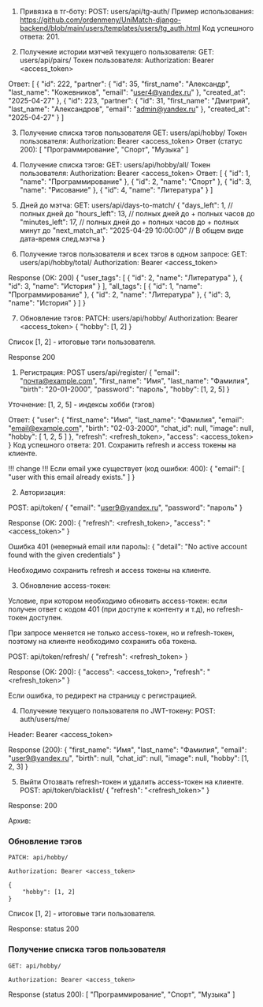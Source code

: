 1) Привязка в тг-боту:
POST: users/api/tg-auth/
Пример использования:
https://github.com/ordenmeny/UniMatch-django-backend/blob/main/users/templates/users/tg_auth.html
Код успешного ответа: 201.

2) Получение истории мэтчей текущего пользователя:
GET: users/api/pairs/
Токен пользователя:
Authorization: Bearer <access_token>

Ответ:
[
    {
        "id": 222,
        "partner": {
            "id": 35,
            "first_name": "Александр",
            "last_name": "Кожевников",
            "email": "user4@yandex.ru"
        },
        "created_at": "2025-04-27"
    },
    {
        "id": 223,
        "partner": {
            "id": 31,
            "first_name": "Дмитрий",
            "last_name": "Александров",
            "email": "admin@yandex.ru"
        },
        "created_at": "2025-04-27"
    }
]

3) Получение списка тэгов пользователя
GET: users/api/hobby/
Токен пользователя:
Authorization: Bearer <access_token>
Ответ (статус 200):
[
    "Программирование",
    "Спорт",
    "Музыка"
]

4) Получение списка тэгов:
GET: users/api/hobby/all/
Токен пользователя:
Authorization: Bearer <access_token>
Ответ:
[
    {
        "id": 1,
        "name": "Программирование"
    },
    {
        "id": 2,
        "name": "Спорт"
    },
    {
        "id": 3,
        "name": "Рисование"
    },
    {
        "id": 4,
        "name": "Литература"
    }
]


5) Дней до мэтча:
GET: users/api/days-to-match/
{
    "days_left": 1, // полных дней до
    "hours_left": 13, // полных дней до + полных часов до
    "minutes_left": 17, // полных дней до + полных часов до + полных минут до
    "next_match_at": "2025-04-29 10:00:00" // В общем виде дата-время след.мэтча
}

6) Получение тэгов пользователя и всех тэгов в одном запросе:
GET: users/api/hobby/total/
Authorization: Bearer <access_token>

Response (OK: 200)
{
    "user_tags": [
        {
            "id": 2,
            "name": "Литература"
        },
        {
            "id": 3,
            "name": "История"
        }
    ],
    "all_tags": [
        {
            "id": 1,
            "name": "Программирование"
        },
        {
            "id": 2,
            "name": "Литература"
        },
        {
            "id": 3,
            "name": "История"
        }
    ]
}

7) Обновление тэгов:
PATCH: users/api/hobby/
Authorization: Bearer <access_token> 
{
    "hobby": [1, 2]
}

Список [1, 2] - итоговые тэги пользователя.

Response 200


1) Регистрация:
POST users/api/register/
{
  "email": "почта@example.com",
  "first_name": "Имя",
  "last_name": "Фамилия",
  "birth": "20-01-2000",
  "password": "пароль",
  "hobby": [1, 2, 5]
}

Уточнение: [1, 2, 5] - индексы хобби (тэгов)

Ответ: 
{
    "user": {
        "first_name": "Имя",
        "last_name": "Фамилия",
        "email": "email@example.com",
        "birth": "02-03-2000",
        "chat_id": null,
        "image": null,
        "hobby": [
            1,
            2,
            5
        ]
    },
    "refresh": <refresh_token>,
    "access": <access_token> 
}
Код успешного ответа: 201.
Сохранить refresh и access токены на клиенте.

!!! change !!!
Если email уже существует (код ошибки: 400): 
{
    "email": [
        "user with this email already exists."
    ]
}

2) Авторизация:

POST: api/token/
{
    "email": "user9@yandex.ru",
    "password": "пароль"
}

Response (OK: 200): 
{
    "refresh": <refresh_token>,
    "access": "<access_token>"
}

Ошибка 401 (неверный email или пароль):
{
    "detail": "No active account found with the given credentials"
}


Необходимо сохранить refresh и access токены на клиенте.

3) Обновление access-токен:

Условие, при котором необходимо обновить access-токен:
если получен ответ с кодом 401 (при доступе к контенту и т.д), 
но refresh-токен доступен.

При запросе меняется не только access-токен, но и refresh-токен, 
поэтому на клиенте необходимо сохранить оба токена. 

POST: api/token/refresh/
{
    "refresh": <refresh_token>
}

Response (OK: 200):
{
    "access": <access_token>,
    "refresh": "<refresh_token>"
}

Если ошибка, то редирект на страницу с регистрацией.

4) Получение текущего пользователя по JWT-токену:
POST: auth/users/me/

Header:
Bearer <access_token>

Response (200):
{
    "first_name": "Имя",
    "last_name": "Фамилия",
    "email": "user9@yandex.ru",
    "birth": null,
    "chat_id": null,
    "image": null,
    "hobby": [1, 2, 3]
}

5) Выйти
Отозвать refresh-токен и удалить access-токен на клиенте.
POST: api/token/blacklist/
{
    "refresh": "<refresh_token>"
}
   
Response: 200






Архив:

### Обновление тэгов

```
PATCH: api/hobby/
```

```
Authorization: Bearer <access_token> 
```

```
{
    "hobby": [1, 2]
}
```

Список [1, 2] - итоговые тэги пользователя.

Response: status 200



### Получение списка тэгов пользователя

```
GET: api/hobby/
```

```
Authorization: Bearer <access_token>
```

Response (status 200):
[
"Программирование",
"Спорт",
"Музыка"
]